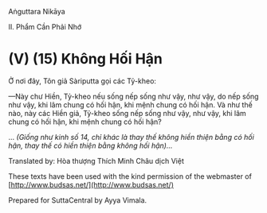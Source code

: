  

Aṅguttara Nikāya

II. Phẩm Cần Phải Nhớ

# (V) (15) Không Hối Hận

Ở nơi đây, Tôn giả Sàriputta gọi các Tỷ-kheo:

—Này chư Hiền, Tỷ-kheo nếu sống nếp sống như vậy, như vậy, do nếp sống như vậy, khi lâm chung có hối hận, khi mệnh chung có hối hận. Và như thế nào, này các Hiền giả, Tỷ-kheo sống nếp sống như vậy, như vậy, khi lâm chung có hối hận, khi mệnh chung có hối hận?

... _(Giống như kinh số 14, chỉ khác là thay thế không hiền thiện bằng có hối hận, thay thế có hiền thiện bằng không hối hận)..._

Translated by: Hòa thượng Thích Minh Châu dịch Việt

These texts have been used with the kind permission of the webmaster of [http://www.budsas.net/](http://www.budsas.net/)

Prepared for SuttaCentral by Ayya Vimala.